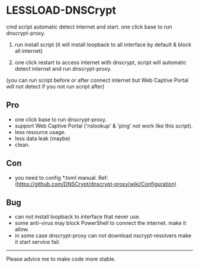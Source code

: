 # LESSLOAD-DNSCrypt

cmd script automatic detect internet and start. one click base to run dnscrypt-proxy.

1. run install script (it will install loopback to all interface by default & block all internet)

2. one click restart to access internet with dnscrypt, script will automatic detect internet and run dnscrypt-proxy.

(you can run script before or after connect internet but Web Captive Portal will not detect if you not run script after)



## Pro
- one click base to run dnscrypt-proxy.
- support Web Captive Portal ('nslookup' & 'ping' not work like this script).
- less resource usage.
- less data leak (maybe)
- clean.

## Con
- you need to config *.toml manual. Ref: (https://github.com/DNSCrypt/dnscrypt-proxy/wiki/Configuration)


## Bug
- can not install loopback to interface that never use.
- some anti-virus may block PowerShell to connect the internet. make it allow.
- in some case dnscrypt-proxy can not download nscrypt-resolvers make it start service fail.

------------------------------------------
Please advice me to make code more stable.
